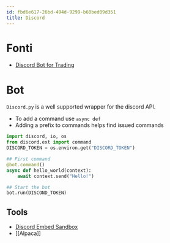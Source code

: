```yaml
---
id: fbd6e617-26bd-494d-9299-b60bed09d351
title: Discord
---
```


# Fonti

- [Discord Bot for Trading](https://scarzer.medium.com/make-a-discord-bot-for-you-and-your-friends-to-trade-stocks-bde681ad38e2)

# Bot

`Discord.py` is a well supported wrapper for the discord API.

- To add a command use `async def`
- Adding a prefix to commands helps find issued commands

``` python
import discord, io, os
from discord.ext import command
DISCORD_TOKEN = os.environ.get("DISCORD_TOKEN")

## First command
@bot.command()
async def hello_world(context):
    await context.send("Hello!")

## Start the bot
bot.run(DISCOND_TOKEN)
```

## Tools

- [Discord Embed Sandbox](https://cog-creators.github.io/discord-embed-sandbox/)
- [[Alpaca]]
